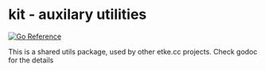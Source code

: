 # kit - auxilary utilities

[![Go Reference](https://pkg.go.dev/badge/github.com/etkecc/go-kit.svg)](https://pkg.go.dev/github.com/etkecc/go-kit)

This is a shared utils package, used by other etke.cc projects.
Check godoc for the details
